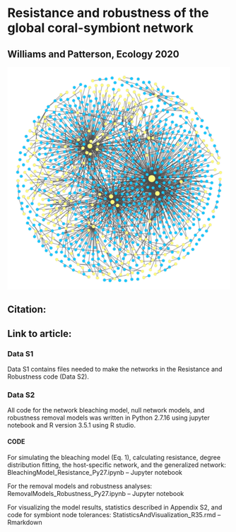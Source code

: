 # Resistance and robustness of the global coral-symbiont network
## Williams and Patterson, Ecology 2020

![Fig. 1 A) Visualization of the global coral-symbiont network. Host nodes are in blue and symbiont nodes are in yellow. Size corresponds to degree. ](Fig1A.png) 

## Citation:

## Link to article:

### Data S1
Data S1 contains files needed to make the networks in the Resistance and Robustness code (Data S2). 

### Data S2
All code for the network bleaching model, null network models, and robustness removal models was written in Python 2.7.16 using jupyter notebook and R version 3.5.1 using R studio. 

#### CODE

For simulating the bleaching model (Eq. 1), calculating resistance, degree distribution fitting, the host-specific network, and the generalized network:
	BleachingModel_Resistance_Py27.ipynb – Jupyter notebook

For the removal models and robustness analyses:
	RemovalModels_Robustness_Py27.ipynb – Jupyter notebook

For visualizing the model results, statistics described in Appendix S2, and code for symbiont node tolerances:
	StatisticsAndVisualization_R35.rmd – Rmarkdown

